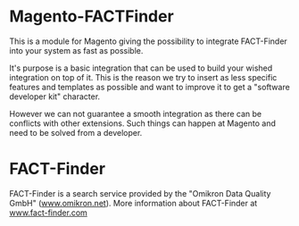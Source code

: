 Magento-FACTFinder
==================

This is a module for Magento giving the possibility to integrate FACT-Finder into your system as fast as possible.

It's purpose is a basic integration that can be used to build your wished integration on top of it. This is the reason we try to insert as less specific features and templates as possible and want to improve it to get a "software developer kit" character.

However we can not guarantee a smooth integration as there can be conflicts with other extensions. Such things can happen at Magento and need to be solved from a developer.


FACT-Finder
==========

FACT-Finder is a search service provided by the "Omikron Data Quality GmbH" (www.omikron.net).
More information about FACT-Finder at www.fact-finder.com
